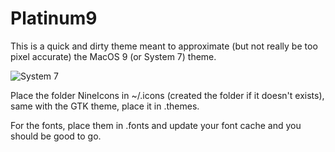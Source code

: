 # Platinum9

This is a quick and dirty theme meant to approximate (but not really be too pixel accurate) the MacOS 9 (or System 7) theme.

![System 7](http://i.imgur.com/T3KrxCv.png)

Place the folder NineIcons in ~/.icons (created the folder if it doesn't exists), same with the GTK theme, place it in .themes. 

For the fonts, place them in .fonts and update your font cache and you should be good to go. 
